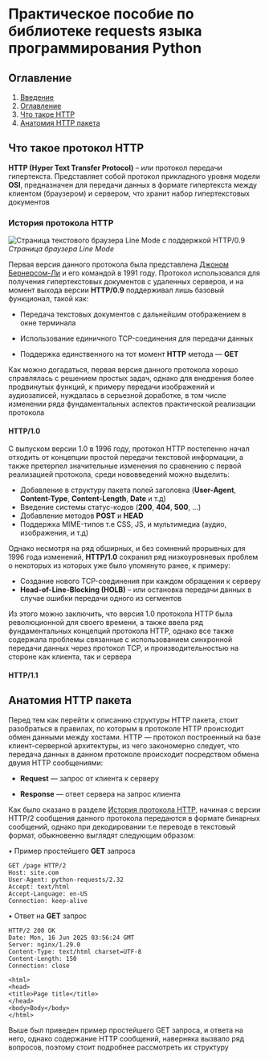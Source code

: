 # Практическое пособие по библиотеке requests языка программирования Python

## Оглавление
1. [Введение](#Практическое_пособие_по_библиотеке_requests_языка_программирования_Python)
2. [Оглавление](##Оглавление)
3. [Что такое HTTP](##Что_такое_протокол_HTTP)
4. [Анатомия HTTP пакета](##Анатомия_HTTP_пакета)

## Что такое протокол HTTP

**HTTP (Hyper Text Transfer Protocol)** – или протокол передачи гипертекста. Представляет собой протокол прикладного уровня модели **OSI**, предназначен для передачи данных в формате гипертекста между клиентом (браузером) и сервером, что хранит набор гипертекстовых документов

### История протокола HTTP
![Страница текстового браузера Line Mode c поддержкой HTTP/0.9](https://optional.is/required/wp-content/uploads/2013/09/lmb.jpg )  
_Страница браузера Line Mode_


Первая версия данного протокола была представлена [Джоном Бернерсом-Ли](https://ru.wikipedia.org/wiki/%D0%91%D0%B5%D1%80%D0%BD%D0%B5%D1%80%D1%81-%D0%9B%D0%B8,_%D0%A2%D0%B8%D0%BC) и его командой в 1991 году. Протокол использовался для получения
гипертекстовых документов с удаленных серверов, и на момент выхода версии **HTTP/0.9** поддерживал лишь базовый функционал, такой как:
 
- Передача текстовых документов с дальнейшим отображением в окне терминала 

- Использование единичного TCP-соединения для передачи данных

- Поддержка единственного на тот момент **HTTP** метода — **GET**

Как можно догадаться, первая версия данного протокола хорошо справлялась с решением простых задач, однако для внедрения более продвинутых функций,
к примеру передачи изображений и аудиозаписей, нуждалась в серьезной доработке, в том числе изменении ряда фундаментальных аспектов практической
реализации протокола

#### HTTP/1.0
С выпуском версии 1.0 в 1996 году, протокол HTTP постепенно начал отходить от концепции простой передачи текстовой информации, а также претерпел значительные
изменения по сравнению с первой реализацией протокола, среди нововведений можно выделить:
  
  - Добавление в структуру пакета полей заголовка (**User-Agent**, **Content-Type**, **Content-Length**, **Date** и т.д)
  - Введение системы статус-кодов (**200**, **404**, **500**, ...)
  - Добавление методов **POST** и **HEAD**
  - Поддержка MIME-типов т.е CSS, JS, и мультимедиа (аудио, изображения, и т.д)

Однако несмотря на ряд обширных, и без сомнений прорывных для 1996 года изменений, **HTTP/1.0** сохранил ряд низкоуровневых проблем о некоторых из которых уже было упомянуто ранее, к примеру:
  - Cоздание нового TCP-соединения при каждом обращении к серверу
  - **Head-of-Line-Blocking (HOLB)** – или остановка передачи данных в случае ошибки передачи одного из сегментов

Из этого можно заключить, что версия 1.0 протокола HTTP была революционной для своего времени, а также ввела ряд фундаментальных концепций протокола HTTP, однако все также содержала проблемы связанные с использованием синхронной передачи данных через протокол TCP, и производительностью на стороне как клиента, так и сервера

#### HTTP/1.1

## Анатомия HTTP пакета
Перед тем как перейти к описанию структуры HTTP пакета, стоит разобраться в правилах, по которым в протоколе HTTP происходит обмен данными между хостами. HTTP — протокол построенный на базе клиент-серверной архитектуры, из чего закономерно следует, что передача данных в данном протоколе происходит посредством обмена двумя HTTP сообщениями:

 - **Request** — запрос от клиента к серверу
 
 - **Response** — ответ сервера на запрос клиента

Как было сказано в разделе [История протокола HTTP](###История-протокола-HTTP), начиная с версии HTTP/2 сообщения данного протокола передаются в формате бинарных сообщений, однако при декодировании т.е переводе в текстовый формат, обыкновенно выглядят следующим образом:

• Пример простейшего **GET** запроса
```http
GET /page HTTP/2
Host: site.com
User-Agent: python-requests/2.32
Accept: text/html
Accept-Language: en-US
Connection: keep-alive
 ```

• Ответ на **GET** запрос
```http
HTTP/2 200 OK
Date: Mon, 16 Jun 2025 03:56:24 GMT
Server: nginx/1.29.0
Content-Type: text/html charset=UTF-8
Content-Length: 150
Connection: close

<html>
<head>
<title>Page title</title>
</head>
<body>Body</body>
</html>
```

Выше был приведен пример простейшего GET запроса, и ответа на него, однако содержание HTTP сообщений, наверняка вызвало ряд вопросов, поэтому стоит подробнее рассмотреть их структуру
